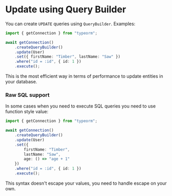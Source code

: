 # Update using Query Builder

You can create `UPDATE` queries using `QueryBuilder`. Examples:

```typescript
import { getConnection } from "typeorm";

await getConnection()
    .createQueryBuilder()
    .update(User)
    .set({ firstName: "Timber", lastName: "Saw" })
    .where("id = :id", { id: 1 })
    .execute();
```

This is the most efficient way in terms of performance to update entities in
your database.

### Raw SQL support

In some cases when you need to execute SQL queries you need to use function
style value:

```typescript
import { getConnection } from "typeorm";

await getConnection()
    .createQueryBuilder()
    .update(User)
    .set({
        firstName: "Timber",
        lastName: "Saw",
        age: () => "age + 1"
    })
    .where("id = :id", { id: 1 })
    .execute();
```

This syntax doesn't escape your values, you need to handle escape on your own.

